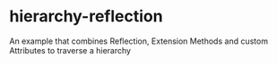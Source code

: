 # hierarchy-reflection
An example that combines Reflection, Extension Methods and custom Attributes to traverse a hierarchy
